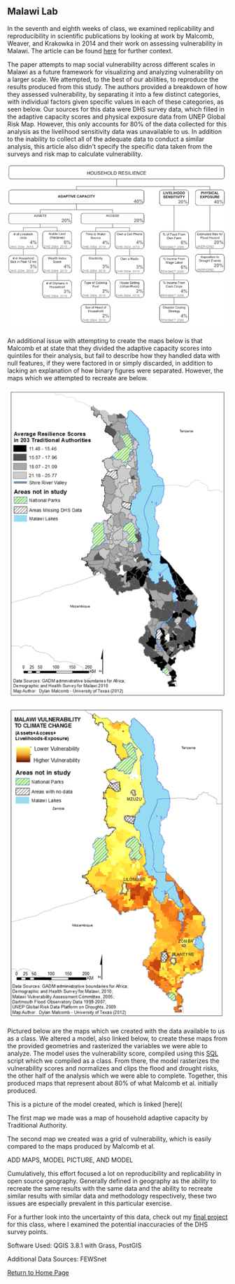 ## Malawi Lab

In the seventh and eighth weeks of class, we examined replicability and reproducibility in scientific publications by looking at work by Malcomb, Weaver, and Krakowka in 2014 and their work on assessing vulnerability in Malawi.  The article can be found [here](https://reader.elsevier.com/reader/sd/pii/S0143622814000058?token=078A0ACAE18D01995A67473D93E5DC36A07C5779021CF903B8334CF1D7C8EAD9277467C394E80035D5AD73BF0FD401F0) for further context. 

The paper attempts to map social vulnerability across different scales in Malawi as a future framework for visualizing and analyzing vulnerability on a larger scale. We attempted, to the best of our abilities, to reproduce the results produced from this study.  The authors provided a breakdown of how they assessed vulnerability, by separating it into a few distinct categories, with individual factors given specific values in each of these categories, as seen below.  Our sources for this data were DHS survey data, which filled in the adaptive capacity scores and physical exposure data from UNEP Global Risk Map.  However, this only accounts for 80% of the data collected for this analysis as the livelihood sensitivity data was unavailable to us.  In addition to the inability to collect all of the adequate data to conduct a similar analysis, this article also didn't specify the specific data taken from the surveys and risk map to calculate vulnerability.  

![weighting](measures.PNG)

An additional issue with attempting to create the maps below is that Malcomb et at state that they divided the adaptive capacity scores into quintiles for their analysis, but fail to describe how they handled data with null features, if they were factored in or simply discarded, in addition to lacking an explanation of how binary figures were separated.  However, the maps which we attempted to recreate are below.

![map2](malawi2.PNG)

![map3](malawi1.PNG)

Pictured below are the maps which we created with the data available to us as a class.   We altered a model, also linked below, to create these maps from the provided geometries and rasterized the variables we were able to analyze.  The model uses the vulnerability score, compiled using this [SQL](vulnerability.sql) script which we compiled as a class.  From there, the model rasterizes the vulnerability scores and normalizes and clips the flood and drought risks, the other half of the analysis which we were able to complete.  Together, this produced maps that represent about 80% of what Malcomb et al. initially produced.

This is a picture of the model created, which is linked [here](

The first map we made was a map of household adaptive capacity by Traditional Authority.

The second map we created was a grid of vulnerability, which is easily compared to the maps produced by Malcomb et al.

ADD MAPS, MODEL PICTURE, AND MODEL

Cumulatively, this effort focused a lot on reproducibility and replicability in open source geography.  Generally defined in geography as the ability to recreate the same results with the same data and the ability to recreate similar results with similar data and methodology respectively, these two issues are especially prevalent in this particular exercise.  

For a further look into the uncertainty of this data, check out my [final project](final.md) for this class, where I examined the potential inaccuracies of the DHS survey points.  

Software Used: QGIS 3.8.1 with Grass, PostGIS

Additional Data Sources: FEWSnet

[Return to Home Page](pdickson2.github.io)

